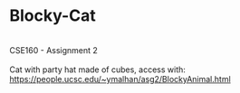 # Blocky-Cat
<br> CSE160 - Assignment 2
<br><br>Cat with party hat made of cubes, access with: https://people.ucsc.edu/~ymalhan/asg2/BlockyAnimal.html
